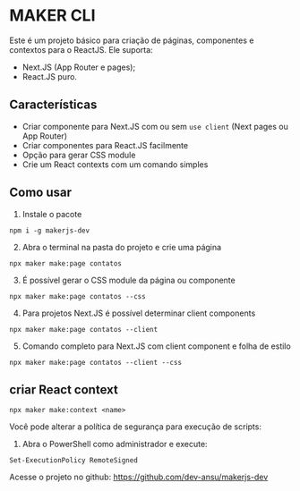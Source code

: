 # MAKER CLI

Este é um projeto básico para criação de páginas, componentes e contextos para o ReactJS. Ele suporta:

- Next.JS (App Router e pages);
- React.JS puro.

## Características
- Criar componente para Next.JS com ou sem `use client` (Next pages ou App Router)
- Criar componentes para React.JS facilmente
- Opção para gerar CSS module
- Crie um React contexts com um comando simples

## Como usar

1. Instale o pacote
```
npm i -g makerjs-dev
```

2. Abra o terminal na pasta do projeto e crie uma página
```
npx maker make:page contatos 
```

3. É possível gerar o CSS module da página ou componente
```
npx maker make:page contatos --css
```

4. Para projetos Next.JS é possível determinar client components
```
npx maker make:page contatos --client
```

5. Comando completo para Next.JS com client component e folha de estilo
```
npx maker make:page contatos --client --css
```

## criar React context
```
npx maker make:context <name>
```

Você pode alterar a política de segurança para execução de scripts:

1. Abra o PowerShell como administrador e execute:
```
Set-ExecutionPolicy RemoteSigned
```


Acesse o projeto no github: https://github.com/dev-ansu/makerjs-dev
